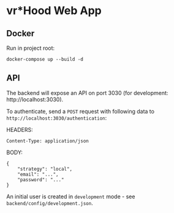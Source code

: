 # vr*Hood Web App

## Docker

Run in project root:

```
docker-compose up --build -d
```

## API

The backend will expose an API on port 3030 (for development: http://localhost:3030).

To authenticate, send a `POST` request with following data to `http://localhost:3030/authentication`:

HEADERS:
```
Content-Type: application/json
```

BODY:
```
{
	"strategy": "local",
    "email": "...",
    "password": "..."
}
```

An initial user is created in `development` mode - see `backend/config/development.json`.
